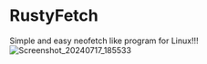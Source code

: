 # RustyFetch
Simple and easy neofetch like program for Linux!!!
![Screenshot_20240717_185533](https://github.com/user-attachments/assets/639876e7-765d-4b84-b4b6-25821ede42ed)
